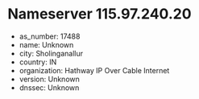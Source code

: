 # Nameserver 115.97.240.20

* as_number: 17488
* name: Unknown
* city: Sholinganallur
* country: IN
* organization: Hathway IP Over Cable Internet
* version: Unknown
* dnssec: Unknown
